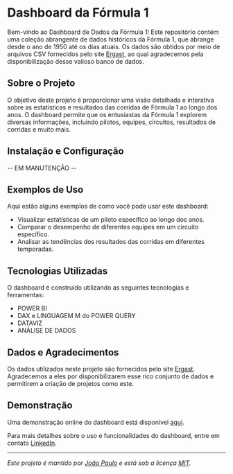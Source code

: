 # Dashboard da Fórmula 1

Bem-vindo ao Dashboard de Dados da Fórmula 1! Este repositório contém uma coleção abrangente de dados históricos da Fórmula 1, que abrange desde o ano de 1950 até os dias atuais. Os dados são obtidos por meio de arquivos CSV fornecidos pelo site [Ergast](https://ergast.com/mrd/), ao qual agradecemos pela disponibilização desse valioso banco de dados.

## Sobre o Projeto

O objetivo deste projeto é proporcionar uma visão detalhada e interativa sobre as estatísticas e resultados das corridas de Fórmula 1 ao longo dos anos. O dashboard permite que os entusiastas da Fórmula 1 explorem diversas informações, incluindo pilotos, equipes, circuitos, resultados de corridas e muito mais.

## Instalação e Configuração
-- EM MANUTENÇÃO --
## Exemplos de Uso

Aqui estão alguns exemplos de como você pode usar este dashboard:

- Visualizar estatísticas de um piloto específico ao longo dos anos.
- Comparar o desempenho de diferentes equipes em um circuito específico.
- Analisar as tendências dos resultados das corridas em diferentes temporadas.

## Tecnologias Utilizadas

O dashboard é construído utilizando as seguintes tecnologias e ferramentas:

- POWER BI
- DAX e LINGUAGEM M do POWER QUERY
- DATAVIZ
- ANÁLISE DE DADOS

## Dados e Agradecimentos

Os dados utilizados neste projeto são fornecidos pelo site [Ergast](https://ergast.com/mrd/). Agradecemos a eles por disponibilizarem esse rico conjunto de dados e permitirem a criação de projetos como este.

## Demonstração

Uma demonstração online do dashboard está disponível [aqui](https://app.powerbi.com/view?r=eyJrIjoiZTNmMTRmOWMtODQ3Zi00YTZhLTg3NGItZTZiOTVkMDU4OWI2IiwidCI6IjRiMWRlNDlhLWI2N2EtNGNjYi05ZjMwLTRhN2U2NWNjMjIyZiJ9&pageName=ReportSection).

Para mais detalhes sobre o uso e funcionalidades do dashboard, entre em contato [LinkedIn](https://www.linkedin.com/in/jo%C3%A3o-paulo-herm%C3%ADnio-albino-683b29b7/).

---

*Este projeto é mantido por [João Paulo](https://www.linkedin.com/in/jo%C3%A3o-paulo-herm%C3%ADnio-albino-683b29b7/) e está sob a licença [MIT](LICENSE).*
